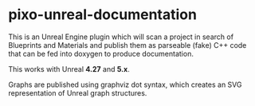 # pixo-unreal-documentation

This is an Unreal Engine plugin which will scan a project in search of Blueprints and Materials and publish them as parseable (fake) C++ code that can be fed into doxygen to produce documentation.

This works with Unreal **4.27** and **5.x**.

Graphs are published using graphviz dot syntax, which creates an SVG representation of Unreal graph structures.



